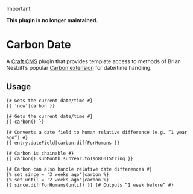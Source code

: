 > [!IMPORTANT]
>
> **This plugin is no longer maintained.**

# Carbon Date

A [Craft CMS](https://craftcms.com/) plugin that provides template access to methods of Brian Nesbitt’s popular [Carbon extension](https://github.com/briannesbitt/Carbon) for date/time handling.

## Usage

```twig
{# Gets the current date/time #}
{{ 'now'|carbon }}

{# Gets the current date/time #}
{{ carbon() }}

{# Converts a date field to human relative difference (e.g. “1 year ago”) #}
{{ entry.dateField|carbon.diffForHumans }}

{# Carbon is chainable #}
{{ carbon().subMonth.subYear.toIso8601String }}

{# Carbon can also handle relative date differences #}
{% set since = '3 weeks ago'|carbon %}
{% set until = '2 weeks ago'|carbon %}
{{ since.diffForHumans(until) }} {# Outputs “1 week before” #}
```
